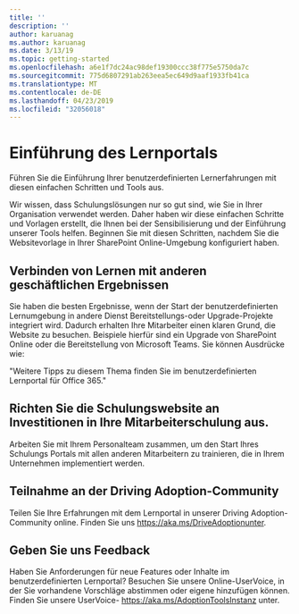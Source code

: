 ```yaml
---
title: ''
description: ''
author: karuanag
ms.author: karuanag
ms.date: 3/13/19
ms.topic: getting-started
ms.openlocfilehash: a6e1f7dc24ac98def19300ccc38f775e5750da7c
ms.sourcegitcommit: 775d6807291ab263eea5ec649d9aaf1933fb41ca
ms.translationtype: MT
ms.contentlocale: de-DE
ms.lasthandoff: 04/23/2019
ms.locfileid: "32056018"
---
```

# <a name="drive-adoption-of-your-learning-portal"></a>Einführung des Lernportals

Führen Sie die Einführung Ihrer benutzerdefinierten Lernerfahrungen mit diesen einfachen Schritten und Tools aus. 

Wir wissen, dass Schulungslösungen nur so gut sind, wie Sie in Ihrer Organisation verwendet werden. Daher haben wir diese einfachen Schritte und Vorlagen erstellt, die Ihnen bei der Sensibilisierung und der Einführung unserer Tools helfen. Beginnen Sie mit diesen Schritten, nachdem Sie die Websitevorlage in Ihrer SharePoint Online-Umgebung konfiguriert haben.

## <a name="connect-learning-to-other-business-outcomes"></a>Verbinden von Lernen mit anderen geschäftlichen Ergebnissen
Sie haben die besten Ergebnisse, wenn der Start der benutzerdefinierten Lernumgebung in andere Dienst Bereitstellungs-oder Upgrade-Projekte integriert wird.  Dadurch erhalten Ihre Mitarbeiter einen klaren Grund, die Website zu besuchen.  Beispiele hierfür sind ein Upgrade von SharePoint Online oder die Bereitstellung von Microsoft Teams.  Sie können Ausdrücke wie:

"Weitere Tipps zu diesem Thema <Insert service name here> finden Sie im benutzerdefinierten Lernportal für Office 365." 

## <a name="align-the-training-site-to-investments-in-your-employee-learning"></a>Richten Sie die Schulungswebsite an Investitionen in Ihre Mitarbeiterschulung aus. 

Arbeiten Sie mit Ihrem Personalteam zusammen, um den Start Ihres Schulungs Portals mit allen anderen Mitarbeitern zu trainieren, die in Ihrem Unternehmen implementiert werden. 

## <a name="join-the-driving-adoption-community"></a>Teilnahme an der Driving Adoption-Community

Teilen Sie Ihre Erfahrungen mit dem Lernportal in unserer Driving Adoption-Community online.  Finden Sie uns https://aka.ms/DriveAdoptionunter.

## <a name="give-us-feedback"></a>Geben Sie uns Feedback

Haben Sie Anforderungen für neue Features oder Inhalte im benutzerdefinierten Lernportal?  Besuchen Sie unsere Online-UserVoice, in der Sie vorhandene Vorschläge abstimmen oder eigene hinzufügen können.  Finden Sie unsere UserVoice- https://aka.ms/AdoptionToolsInstanz unter.
